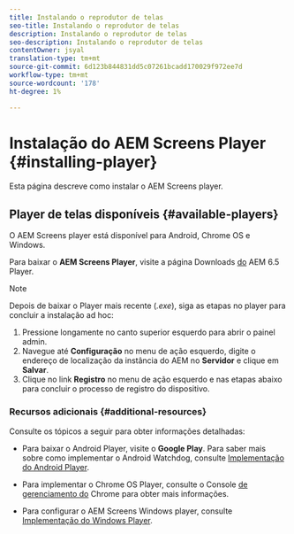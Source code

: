 ```yaml
---
title: Instalando o reprodutor de telas
seo-title: Instalando o reprodutor de telas
description: Instalando o reprodutor de telas
seo-description: Instalando o reprodutor de telas
contentOwner: jsyal
translation-type: tm+mt
source-git-commit: 6d123b844831dd5c07261bcadd170029f972ee7d
workflow-type: tm+mt
source-wordcount: '178'
ht-degree: 1%

---
```



# Instalação do AEM Screens Player {#installing-player}

Esta página descreve como instalar o AEM Screens player.

## Player de telas disponíveis {#available-players}

O AEM Screens player está disponível para Android, Chrome OS e Windows.

Para baixar o **AEM Screens Player**, visite a página Downloads [do](https://download.macromedia.com/screens/) AEM 6.5 Player.

>[!NOTE]
>
>Depois de baixar o Player mais recente (*.exe*), siga as etapas no player para concluir a instalação ad hoc:
>
>1. Pressione longamente no canto superior esquerdo para abrir o painel admin.
>1. Navegue até **Configuração** no menu de ação esquerdo, digite o endereço de localização da instância do AEM no **Servidor** e clique em **Salvar**.
>1. Clique no link **Registro** no menu de ação esquerdo e nas etapas abaixo para concluir o processo de registro do dispositivo.


### Recursos adicionais {#additional-resources}

Consulte os tópicos a seguir para obter informações detalhadas:

* Para baixar o Android Player, visite o **Google Play**. Para saber mais sobre como implementar o Android Watchdog, consulte [Implementação do Android Player](implementing-android-player.md).

* Para implementar o Chrome OS Player, consulte o Console [de gerenciamento do](implementing-chrome-os-player.md) Chrome para obter mais informações.

* Para configurar o AEM Screens Windows player, consulte [Implementação do Windows Player](implementing-windows-player.md).